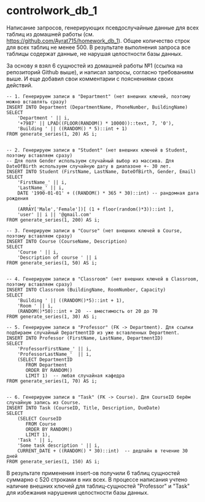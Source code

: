 # controlwork_db_1
Написание запросов, генерирующих псевдослучайные данные для всех таблиц из домашней работы (см. https://github.com/Ayrat715/homework_db_1). Общее количество строк для всех таблиц не менее 500. В результате выполнения запроса все таблицы содержат данные, не нарушая целостности базы данных.

За основу я взял 6 сущностей из домашней работы №1 (ссылка на репозиторий Github выше), и написал запросы, согласно требованиям выше. И еще добавил свои комментарии с пояснениями своих действий.

```
-- 1. Генерируем записи в "Department" (нет внешних ключей, поэтому можно вставлять сразу)
INSERT INTO Department (DepartmentName, PhoneNumber, BuildingName)
SELECT
    'Department ' || i,
    '+7987' || LPAD((FLOOR(RANDOM() * 10000))::text, 7, '0'),
    'Building ' || ((RANDOM() * 5)::int + 1)
FROM generate_series(1, 20) AS i;


-- 2. Генерируем записи в "Student" (нет внешних ключей в Student, поэтому вставляем сразу)
-- Для поля Gender используем случайный выбор из массива. Для DateOfBirth используем случайную дату в диапазоне +- 30 лет.
INSERT INTO Student (FirstName, LastName, DateOfBirth, Gender, Email)
SELECT
    'FirstName_' || i,
    'LastName_' || i,
    DATE '1990-01-01' + ((RANDOM() * 365 * 30)::int) -- рандомная дата рождения
        ,
    (ARRAY['Male','Female'])[ (1 + floor(random()*3))::int ],
    'user' || i || '@gmail.com'
FROM generate_series(1, 200) AS i;

-- 3. Генерируем записи в "Course" (нет внешних ключей в Course, поэтому вставляем сразу)
INSERT INTO Course (CourseName, Description)
SELECT
    'Course ' || i,
    'Description of course ' || i
FROM generate_series(1, 50) AS i;


-- 4. Генерируем записи в "Classroom" (нет внешних ключей в Classroom, поэтому вставляем сразу)
INSERT INTO Classroom (BuildingName, RoomNumber, Capacity)
SELECT
    'Building ' || ((RANDOM()*5)::int + 1),
    'Room ' || i,
    (RANDOM()*50)::int + 20  -- вместимость от 20 до 70
FROM generate_series(1, 30) AS i;

-- 5. Генерируем записи в "Professor" (FK -> Department). Для ссылки подбираем случайный DepartmentID из уже вставленных Department.
INSERT INTO Professor (FirstName, LastName, DepartmentID)
SELECT
    'ProfessorFirstName_' || i,
    'ProfessorLastName_'  || i,
    (SELECT DepartmentID
       FROM Department
       ORDER BY RANDOM()
       LIMIT 1)  -- любая случайная кафедра
FROM generate_series(1, 70) AS i;


-- 6. Генерируем записи в "Task" (FK -> Course). Для CourseID берём случайную запись из Course.
INSERT INTO Task (CourseID, Title, Description, DueDate)
SELECT
    (SELECT CourseID
       FROM Course
       ORDER BY RANDOM()
       LIMIT 1),
    'Task ' || i,
    'Some task description ' || i,
    CURRENT_DATE + ((RANDOM() * 30)::int)  -- дедлайн в течение 30 дней
FROM generate_series(1, 150) AS i;
```
В результате применения insert-ов получили 6 таблиц сущностей суммарно с 520 строками в них всех. В процессе написания учтено наличие внешних ключей для таблиц-сущностей "Professor" и "Task" для избежания нарушения целостности базы данных.
